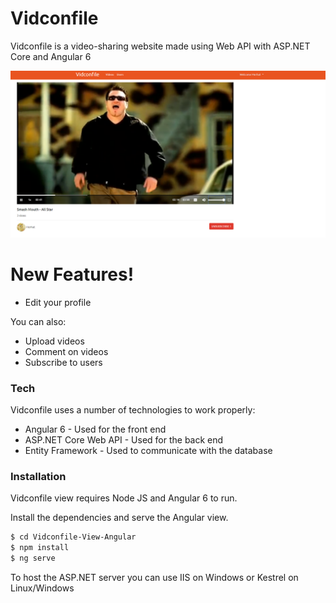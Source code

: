 # Vidconfile

Vidconfile is a video-sharing website made using Web API with ASP.NET Core and Angular 6

![VideoImage](/images/VideoPage.png)

# New Features!
  - Edit your profile

You can also:
  - Upload videos
  - Comment on videos
  - Subscribe to users

### Tech
Vidconfile uses a number of technologies to work properly:

* Angular 6 - Used for the front end
* ASP.NET Core Web API - Used for the back end
* Entity Framework - Used to communicate with the database

### Installation

Vidconfile view requires Node JS and Angular 6 to run.

Install the dependencies and serve the Angular view.

```sh
$ cd Vidconfile-View-Angular
$ npm install
$ ng serve
```

To host the ASP.NET server you can use IIS on Windows or Kestrel  on Linux/Windows